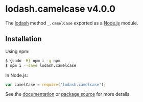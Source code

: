 # lodash.camelcase v4.0.0

The [lodash](https://lodash.com/) method `_.camelCase` exported as a [Node.js](https://nodejs.org/) module.

## Installation

Using npm:
```bash
$ {sudo -H} npm i -g npm
$ npm i --save lodash.camelcase
```

In Node.js:
```js
var camelCase = require('lodash.camelcase');
```

See the [documentation](https://lodash.com/docs#camelCase) or [package source](https://github.com/lodash/lodash/blob/4.0.0-npm-packages/lodash.camelcase) for more details.

